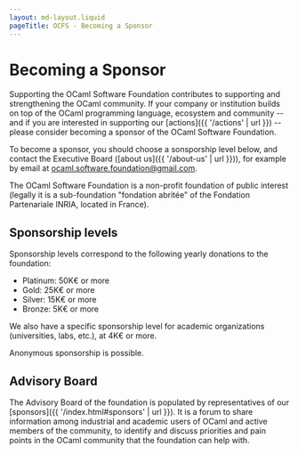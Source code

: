 ```yaml
---
layout: md-layout.liquid
pageTitle: OCFS - Becoming a Sponsor 
---
```


# Becoming a Sponsor

Supporting the OCaml Software Foundation contributes to supporting and
strengthening the OCaml community. If your company or institution
builds on top of the OCaml programming language, ecosystem and
community -- and if you are interested in supporting our
[actions]({{ '/actions' | url }}) -- please consider becoming a sponsor of the
OCaml Software Foundation.

To become a sponsor, you should choose a sonsporship level below, and
contact the Executive Board ([about us]({{ '/about-us' | url }})), for example
by email at <a class="email"
href="mailto:ocaml.software.foundation@gmail.com">ocaml.software.foundation@gmail.com</a>.

The OCaml Software Foundation is a non-profit foundation of public
interest (legally it is a sub-foundation "fondation abritée" of the
Fondation Partenariale INRIA, located in France).


## Sponsorship levels

Sponsorship levels correspond to the following yearly donations to the foundation:

- Platinum: 50K€ or more
- Gold: 25K€ or more
- Silver: 15K€ or more
- Bronze: 5K€ or more

We also have a specific sponsorship level for academic organizations
(universities, labs, etc.), at 4K€ or more.

Anonymous sponsorship is possible.


## Advisory Board

The Advisory Board of the foundation is populated by representatives
of our [sponsors]({{ '/index.html#sponsors' | url }}). It is a forum to share information
among industrial and academic users of OCaml and active members of the
community, to identify and discuss priorities and pain points in the
OCaml community that the foundation can help with.
